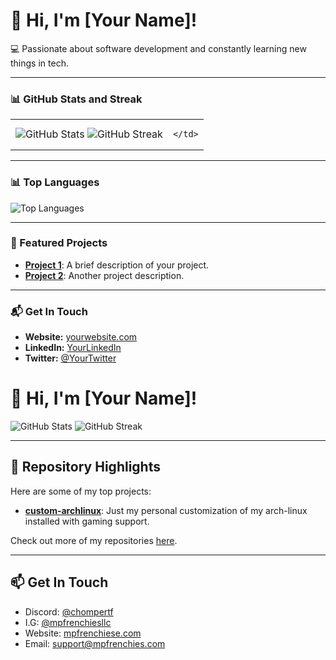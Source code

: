 # 👋 Hi, I'm [Your Name]!

💻 Passionate about software development and constantly learning new things in tech.

---

### 📊 GitHub Stats and Streak

<table>
  <tr>
    <td>
      <img src="https://github-readme-stats.vercel.app/api?username=cannomaly&show_icons=true&theme=dark&hide_border=true&hide_title=true&card_width=400" alt="GitHub Stats"/>
      <img src="https://github-readme-streak-stats.herokuapp.com/?user=cannomaly&theme=dark&hide_border=true&card_width=400" alt="GitHub Streak"/>
    </td>
    <td>
      
    </td>
  </tr>
</table>

---

### 📊 Top Languages

![Top Languages](https://github-readme-stats.vercel.app/api/top-langs/?username=cannomaly&theme=dark&layout=compact&hide_border=true&card_width=400)

---

### 🌟 Featured Projects

- [**Project 1**](https://github.com/cannomaly/PROJECT_1): A brief description of your project.
- [**Project 2**](https://github.com/cannomaly/PROJECT_2): Another project description.

---

### 📬 Get In Touch

- **Website:** [yourwebsite.com](https://yourwebsite.com)
- **LinkedIn:** [YourLinkedIn](https://linkedin.com/in/cannomaly)
- **Twitter:** [@YourTwitter](https://twitter.com/cannomaly)






# 👋 Hi, I'm [Your Name]!

![GitHub Stats](https://github-readme-stats.vercel.app/api?username=cannomaly&show=reviews,discussions_started,discussions_answered,prs_merged,prs_merged_percentage&show_icons=true&theme=dark&hide_border=true&hide_title=true)
![GitHub Streak](https://github-readme-streak-stats.herokuapp.com/?user=cannomaly&theme=dark&hide_border=true&card_width=400)

---

## 🚀 Repository Highlights

Here are some of my top projects:

- [**custom-archlinux**](https://github.com/cannomaly/custom-archlinux): Just my personal customization of my arch-linux installed with gaming support.

Check out more of my repositories [here](https://github.com/cannomaly?tab=repositories).

---

## 📫 Get In Touch

- Discord: [@chompertf](https://discord.gg/aVyAwTS3eN)
- I.G: [@mpfrenchiesllc](https://www.instagram.com/mpfrenchiesllc/)
- Website: [mpfrenchiese.com](http://www.mpfrenchies.com)
- Email: support@mpfrenchies.com

<!---
<a href="https://github.com/anuraghazra/github-readme-stats">
  <img src="https://github-readme-stats.vercel.app/api?username=cannomaly&show=reviews,discussions_started,discussions_answered,prs_merged,prs_merged_percentage&show_icons=true&theme=dark&layout=compact" />
</a>

<a href="https://github.com/anuraghazra/github-readme-stats">
  <img src="https://github-readme-stats.vercel.app/api?username=cannomaly&show_icons=true&theme=dark&count_private=true&hide_border=true&layout=compact&card_width=320" />
</a>

<a href="https://github.com/anuraghazra/github-readme-stats">
  <img src="https://github-readme-streak-stats.herokuapp.com/?user=cannomaly&theme=dark&hide_border=true&layout=compact&langs_count=8&card_width=320" />
</a>

<a href="https://github.com/anuraghazra/github-readme-stats">
  <img src="https://github-readme-stats.vercel.app/api/top-langs/?username=cannomaly&layout=compact&theme=dark&hide_border=true&" />
</a>

<a href="https://github.com/anuraghazra/github-readme-stats">
  <img src="https://github-profile-summary-cards.vercel.app/api/cards/repos-per-language?username=cannomaly&theme=dark&hide_border=true&layout=compact" />
</a>
--->
